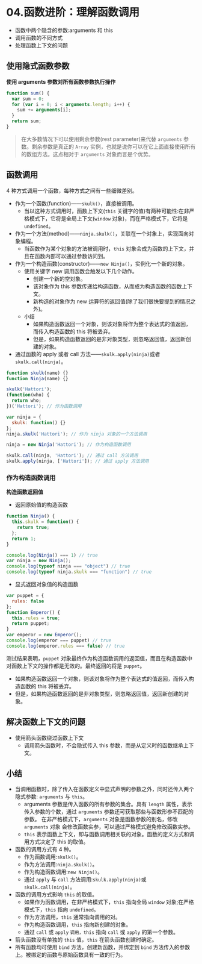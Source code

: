# 04.函数进阶：理解函数调用

- 函数中两个隐含的参数:arguments 和 this
- 调用函数的不同方式
- 处理函数上下文的问题

## 使用隐式函数参数

**使用 arguments 参数对所有函数参数执行操作**

```js
function sum() {
  var sum = 0;
  for (var i = 0; i < arguments.length; i++) {
    sum += arguments[i];
  }
  return sum;
}
```

> 在大多数情况下可以使用剩余参数(rest parameter)来代替 `arguments` 参数。剩余参数是真正的 `Array` 实例，也就是说你可以在它上面直接使用所有的数组方法。这点相对于 `arguments` 对象而言是个优势。

## 函数调用

4 种方式调用一个函数，每种方式之间有一些细微差别。

- 作为一个函数(function)——`skulk()`，直接被调用。
  - 当以这种方式调用时，函数上下文(`this` 关键字的值)有两种可能性:在非严格模式下，它将是全局上下文(`window` 对象)，而在严格模式下，它将是 `undefined`。
- 作为一个方法(method)——`ninja.skulk()`，关联在一个对象上，实现面向对象编程。
  - 当函数作为某个对象的方法被调用时，`this` 对象会成为函数的上下文，并且在函数内部可以通过参数访问到。
- 作为一个构造函数(constructor)——`new Ninja()`，实例化一个新的对象。
  - 使用关键字 new 调用函数会触发以下几个动作。
    - 创建一个新的空对象。
    - 该对象作为 this 参数传递给构造函数，从而成为构造函数的函数上下文。
    - 新构造的对象作为 new 运算符的返回值(除了我们很快要提到的情况之外)。
  - 小结
    - 如果构造函数返回一个对象，则该对象将作为整个表达式的值返回，而传入构造函数的 this 将被丢弃。
    - 但是，如果构造函数返回的是非对象类型，则忽略返回值，返回新创建的对象。
- 通过函数的 apply 或者 call 方法——`skulk.apply(ninja)`或者 `skulk.call(ninja)`。

```js
function skulk(name) {}
function Ninja(name) {}

skulk('Hattori');
(function(who) {
  return who;
})('Hattori'); // 作为函数调用

var ninja = {
  skulk: function() {}
};
ninja.skulk('Hattori'); // 作为 ninja 对象的一个方法调用

ninja = new Ninja('Hattori'); // 作为构造函数调用

skulk.call(ninja, 'Hattori'); // 通过 call 方法调用
skulk.apply(ninja, ['Hattori']); // 通过 apply 方法调用
```

### 作为构造函数调用

**构造函数返回值**

- 返回原始值的构造函数

```js
function Ninja() {
  this.skulk = function() {
    return true;
  };
  return 1;
}

console.log(Ninja() === 1) // true
var ninja = new Ninja();
console.log(typeof ninja === "object") // true
console.log(typeof ninja.skulk === "function") // true
```

- 显式返回对象值的构造函数

```js
var puppet = {
  rules: false
};
function Emperor() {
  this.rules = true;
  return puppet;
}
var emperor = new Emperor();
console.log(emperor === puppet) // true
console.log(emperor.rules === false) // true
```

测试结果表明，`puppet` 对象最终作为构造函数调用的返回值，而且在构造函数中对函数上下文的操作都是无效的。最终返回的将是 `puppet`。

- 如果构造函数返回一个对象，则该对象将作为整个表达式的值返回，而传入构造函数的 this 将被丢弃。
- 但是，如果构造函数返回的是非对象类型，则忽略返回值，返回新创建的对象。

## 解决函数上下文的问题

- 使用箭头函数绕过函数上下文
  - 调用箭头函数时，不会隐式传入 this 参数，而是从定义时的函数继承上下文。

## 小结

- 当调用函数时，除了传入在函数定义中显式声明的参数之外，同时还传入两个隐式参数: `arguments` 与 `this`。
  - arguments 参数是传入函数的所有参数的集合。具有 `length` 属性，表示传入参数的个数，通过 `arguments` 参数还可获取那些与函数形参不匹配的参数。 在非严格模式下，`arguments` 对象是函数参数的别名，修改 `arguments` 对象 会修改函数实参，可以通过严格模式避免修改函数实参。
  - `this` 表示函数上下文，即与函数调用相关联的对象。函数的定义方式和调用方式决定了 this 的取值。
- 函数的调用方式有 4 种。
  - 作为函数调用:`skulk()`。
  - 作为方法调用:`ninja.skulk()`。
  - 作为构造函数调用:`new Ninja()`。
  - 通过 `apply` 与 `call` 方法调用:`skulk.apply(ninja)`或 `skulk.call(ninja)`。
- 函数的调用方式影响 `this` 的取值。
  - 如果作为函数调用，在非严格模式下，`this` 指向全局 `window` 对象;在严格模式下，`this` 指向 `undefined`。
  - 作为方法调用，`this` 通常指向调用的对。
  - 作为构造函数调用，`this` 指向新创建的对象。
  - 通过 `call` 或 `apply` `调用，this` 指向 `call` 或 `apply` 的第一个参数。
- 箭头函数没有单独的 `this` 值，`this` 在箭头函数创建时确定。
- 所有函数均可使用 `bind` 方法，创建新函数，并绑定到 `bind` 方法传入的参数上。被绑定的函数与原始函数具有一致的行为。